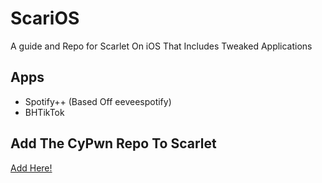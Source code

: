 # ScariOS
A guide and Repo for Scarlet On iOS That Includes Tweaked Applications

## Apps
- Spotify++ (Based Off eeveespotify)
- BHTikTok

## Add The CyPwn Repo To Scarlet
[Add Here!](scarlet://repo=https//ipa.cypwn.xyz/scarlet.json)
